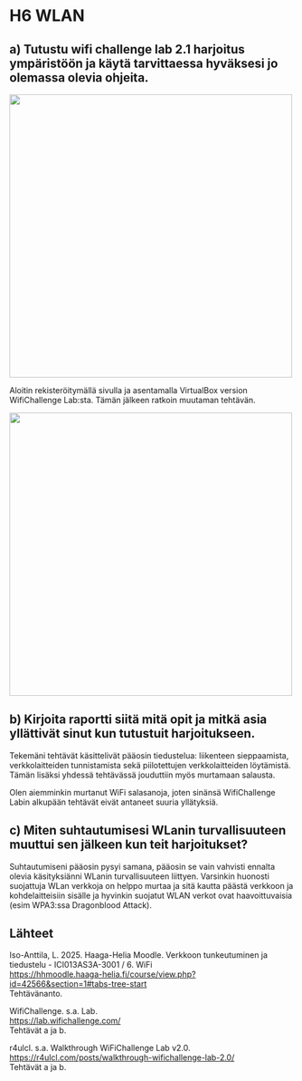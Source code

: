 # H6 WLAN

## a) Tutustu wifi challenge lab 2.1 harjoitus ympäristöön ja käytä tarvittaessa hyväksesi jo olemassa olevia ohjeita.

<img src="https://github.com/user-attachments/assets/63576b73-a64b-408d-982f-681c555ff8fd" width="500"> <br/>

Aloitin rekisteröitymällä sivulla ja asentamalla VirtualBox version WifiChallenge Lab:sta. Tämän jälkeen ratkoin muutaman tehtävän. 

<img src="https://github.com/user-attachments/assets/8975797f-8b43-4697-a2d2-0ae6ec05ad1a" width="500"> <br/>

## b) Kirjoita raportti siitä mitä opit ja mitkä asia yllättivät sinut kun tutustuit harjoitukseen.

Tekemäni tehtävät käsittelivät pääosin tiedustelua: liikenteen sieppaamista, verkkolaitteiden tunnistamista sekä piilotettujen verkkolaitteiden löytämistä. Tämän lisäksi yhdessä tehtävässä jouduttiin myös murtamaan salausta. 

Olen aiemminkin murtanut WiFi salasanoja, joten sinänsä WifiChallenge Labin alkupään tehtävät eivät antaneet suuria yllätyksiä. 

## c) Miten suhtautumisesi WLanin turvallisuuteen muuttui sen jälkeen kun teit harjoitukset?

Suhtautumiseni pääosin pysyi samana, pääosin se vain vahvisti ennalta olevia käsityksiänni WLanin turvallisuuteen liittyen. Varsinkin huonosti suojattuja WLan verkkoja on helppo murtaa ja sitä kautta päästä verkkoon ja kohdelaitteisiin sisälle ja hyvinkin suojatut WLAN verkot ovat haavoittuvaisia (esim WPA3:ssa Dragonblood Attack). 


## Lähteet
Iso-Anttila, L. 2025. Haaga-Helia Moodle. Verkkoon tunkeutuminen ja tiedustelu - ICI013AS3A-3001 / 6. WiFi    
https://hhmoodle.haaga-helia.fi/course/view.php?id=42566&section=1#tabs-tree-start    
Tehtävänanto.    

WifiChallenge. s.a. Lab.    
https://lab.wifichallenge.com/    
Tehtävät a ja b.    

r4ulcl. s.a. Walkthrough WiFiChallenge Lab v2.0.    
https://r4ulcl.com/posts/walkthrough-wifichallenge-lab-2.0/    
Tehtävät a ja b.    
